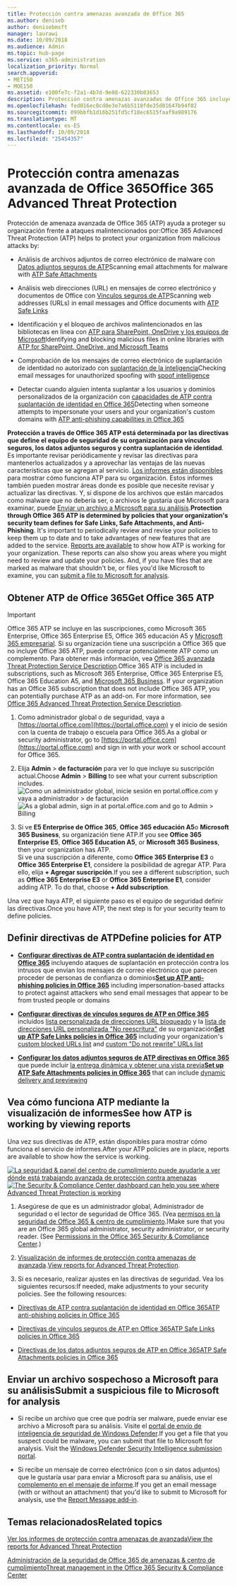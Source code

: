 ```yaml
---
title: Protección contra amenazas avanzada de Office 365
ms.author: deniseb
author: denisebmsft
manager: laurawi
ms.date: 10/09/2018
ms.audience: Admin
ms.topic: hub-page
ms.service: o365-administration
localization_priority: Normal
search.appverid:
- MET150
- MOE150
ms.assetid: e100fe7c-f2a1-4b7d-9e08-622330b83653
description: Protección contra amenazas avanzadas de Office 365 incluye inteligencia de suplantación, vínculos seguros, los datos adjuntos seguros y capacidades avanzadas de contra suplantación de identidad. Opciones avanzadas de protección contra amenazas también se ha ampliado a los archivos en SharePoint Online, OneDrive para la empresa y Microsoft Teams.
ms.openlocfilehash: fed816ec8cd0e3e7a6b5118fde35d81647b94f02
ms.sourcegitcommit: 099bbfb1d16b251fd5cf18ec6515faaf9a989176
ms.translationtype: MT
ms.contentlocale: es-ES
ms.lasthandoff: 10/09/2018
ms.locfileid: "25454357"
---
```

# <a name="office-365-advanced-threat-protection"></a><span data-ttu-id="a50a4-104">Protección contra amenazas avanzada de Office 365</span><span class="sxs-lookup"><span data-stu-id="a50a4-104">Office 365 Advanced Threat Protection</span></span>

<span data-ttu-id="a50a4-105">Protección de amenaza avanzada de Office 365 (ATP) ayuda a proteger su organización frente a ataques malintencionados por:</span><span class="sxs-lookup"><span data-stu-id="a50a4-105">Office 365 Advanced Threat Protection (ATP) helps to protect your organization from malicious attacks by:</span></span>
  
- <span data-ttu-id="a50a4-106">Análisis de archivos adjuntos de correo electrónico de malware con [Datos adjuntos seguros de ATP](atp-safe-attachments.md)</span><span class="sxs-lookup"><span data-stu-id="a50a4-106">Scanning email attachments for malware with [ATP Safe Attachments](atp-safe-attachments.md)</span></span>
    
- <span data-ttu-id="a50a4-107">Análisis web direcciones (URL) en mensajes de correo electrónico y documentos de Office con [Vínculos seguros de ATP](atp-safe-links.md)</span><span class="sxs-lookup"><span data-stu-id="a50a4-107">Scanning web addresses (URLs) in email messages and Office documents with [ATP Safe Links](atp-safe-links.md)</span></span>
    
- <span data-ttu-id="a50a4-108">Identificación y el bloqueo de archivos malintencionados en las bibliotecas en línea con [ATP para SharePoint, OneDrive y los equipos de Microsoft](atp-for-spo-odb-and-teams.md)</span><span class="sxs-lookup"><span data-stu-id="a50a4-108">Identifying and blocking malicious files in online libraries with [ATP for SharePoint, OneDrive, and Microsoft Teams](atp-for-spo-odb-and-teams.md)</span></span>
    
- <span data-ttu-id="a50a4-109">Comprobación de los mensajes de correo electrónico de suplantación de identidad no autorizado con [suplantación de la inteligencia](learn-about-spoof-intelligence.md)</span><span class="sxs-lookup"><span data-stu-id="a50a4-109">Checking email messages for unauthorized spoofing with [spoof intelligence](learn-about-spoof-intelligence.md)</span></span>
    
- <span data-ttu-id="a50a4-110">Detectar cuando alguien intenta suplantar a los usuarios y dominios personalizados de la organización con [capacidades de ATP contra suplantación de identidad en Office 365](atp-anti-phishing.md)</span><span class="sxs-lookup"><span data-stu-id="a50a4-110">Detecting when someone attempts to impersonate your users and your organization's custom domains with [ATP anti-phishing capabilities in Office 365](atp-anti-phishing.md)</span></span>
    
<span data-ttu-id="a50a4-p102">**Protección a través de Office 365 ATP está determinada por las directivas que define el equipo de seguridad de su organización para vínculos seguros, los datos adjuntos seguros y contra suplantación de identidad**. Es importante revisar periódicamente y revisar las directivas para mantenerlos actualizados y a aprovechar las ventajas de las nuevas características que se agregan al servicio. [Los informes están disponibles](view-reports-for-atp.md) para mostrar cómo funciona ATP para su organización. Estos informes también pueden mostrar áreas donde es posible que necesite revisar y actualizar las directivas. Y, si dispone de los archivos que están marcados como malware que no debería ser, o archivos le gustaría que Microsoft para examinar, puede [Enviar un archivo a Microsoft para su análisis](#submit-a-suspicious-file-to-microsoft-for-analysis).</span><span class="sxs-lookup"><span data-stu-id="a50a4-p102">**Protection through Office 365 ATP is determined by policies that your organization's security team defines for Safe Links, Safe Attachments, and Anti-Phishing**. It's important to periodically review and revise your policies to keep them up to date and to take advantages of new features that are added to the service. [Reports are available](view-reports-for-atp.md) to show how ATP is working for your organization. These reports can also show you areas where you might need to review and update your policies. And, if you have files that are marked as malware that shouldn't be, or files you'd like Microsoft to examine, you can [submit a file to Microsoft for analysis](#submit-a-suspicious-file-to-microsoft-for-analysis).</span></span>
      
## <a name="get-office-365-atp"></a><span data-ttu-id="a50a4-116">Obtener ATP de Office 365</span><span class="sxs-lookup"><span data-stu-id="a50a4-116">Get Office 365 ATP</span></span>

> [!IMPORTANT]
> <span data-ttu-id="a50a4-p103">Office 365 ATP se incluye en las suscripciones, como Microsoft 365 Enterprise, Office 365 Enterprise E5, Office 365 educación A5 y [Microsoft 365 empresarial](https://support.office.com/article/c123694a-1efb-459e-a8d5-2187975373dc). Si su organización tiene una suscripción a Office 365 que no incluye Office 365 ATP, puede comprar potencialmente ATP como un complemento. Para obtener más información, vea [Office 365 avanzada Threat Protection Service Description](https://technet.microsoft.com/library/exchange-online-advanced-threat-protection-service-description.aspx).</span><span class="sxs-lookup"><span data-stu-id="a50a4-p103">Office 365 ATP is included in subscriptions, such as Microsoft 365 Enterprise, Office 365 Enterprise E5, Office 365 Education A5, and [Microsoft 365 Business](https://support.office.com/article/c123694a-1efb-459e-a8d5-2187975373dc). If your organization has an Office 365 subscription that does not include Office 365 ATP, you can potentially purchase ATP as an add-on. For more information, see [Office 365 Advanced Threat Protection Service Description](https://technet.microsoft.com/library/exchange-online-advanced-threat-protection-service-description.aspx).</span></span> 

1. <span data-ttu-id="a50a4-120">Como administrador global o de seguridad, vaya a [https://portal.office.com](https://portal.office.com) y el inicio de sesión con la cuenta de trabajo o escuela para Office 365.</span><span class="sxs-lookup"><span data-stu-id="a50a4-120">As a global or security administrator, go to [https://portal.office.com](https://portal.office.com) and sign in with your work or school account for Office 365.</span></span> 
    
2. <span data-ttu-id="a50a4-121">Elija **Admin** \> **de facturación** para ver lo que incluye su suscripción actual.</span><span class="sxs-lookup"><span data-stu-id="a50a4-121">Choose **Admin** \> **Billing** to see what your current subscription includes.</span></span> <br/><span data-ttu-id="a50a4-122">![Como un administrador global, inicie sesión en portal.office.com y vaya a administrador \> de facturación](media/18a3546c-bd1f-4f49-82ec-0184909b42c2.png)</span><span class="sxs-lookup"><span data-stu-id="a50a4-122">![As a global admin, sign in at portal.office.com and go to Admin \> Billing](media/18a3546c-bd1f-4f49-82ec-0184909b42c2.png)</span></span>
  
3. <span data-ttu-id="a50a4-123">Si ve **E5 Enterprise de Office 365**, **Office 365 educación A5**o **Microsoft 365 Business**, su organización tiene ATP.</span><span class="sxs-lookup"><span data-stu-id="a50a4-123">If you see **Office 365 Enterprise E5**, **Office 365 Education A5**, or **Microsoft 365 Business**, then your organization has ATP.</span></span> <br/><span data-ttu-id="a50a4-p104">Si ve una suscripción a diferente, como **Office 365 Enterprise E3** o **Office 365 Enterprise E1**, considere la posibilidad de agregar ATP. Para ello, elija **+ Agregar suscripción**.</span><span class="sxs-lookup"><span data-stu-id="a50a4-p104">If you see a different subscription, such as **Office 365 Enterprise E3** or **Office 365 Enterprise E1**, consider adding ATP. To do that, choose **+ Add subscription**.</span></span>
    
<span data-ttu-id="a50a4-126">Una vez que haya ATP, el siguiente paso es el equipo de seguridad definir las directivas.</span><span class="sxs-lookup"><span data-stu-id="a50a4-126">Once you have ATP, the next step is for your security team to define policies.</span></span> 
  
## <a name="define-policies-for-atp"></a><span data-ttu-id="a50a4-127">Definir directivas de ATP</span><span class="sxs-lookup"><span data-stu-id="a50a4-127">Define policies for ATP</span></span>

- <span data-ttu-id="a50a4-128">**[Configurar directivas de ATP contra suplantación de identidad en Office 365](set-up-atp-anti-phishing-policies.md)** incluyendo ataques de suplantación en protección contra los intrusos que envían los mensajes de correo electrónico que parecen proceder de personas de confianza o dominios</span><span class="sxs-lookup"><span data-stu-id="a50a4-128">**[Set up ATP anti-phishing policies in Office 365](set-up-atp-anti-phishing-policies.md)** including impersonation-based attacks to protect against attackers who send email messages that appear to be from trusted people or domains</span></span> 

- <span data-ttu-id="a50a4-129">**[Configurar directivas de vínculos seguros de ATP en Office 365](set-up-atp-safe-links-policies.md)** incluidos [lista personalizada de direcciones URL bloqueado](set-up-a-custom-blocked-urls-list-wtih-atp.md) y la [lista de direcciones URL personalizada "No reescritura"](set-up-a-custom-do-not-rewrite-urls-list-with-atp.md) de su organización</span><span class="sxs-lookup"><span data-stu-id="a50a4-129">**[Set up ATP Safe Links policies in Office 365](set-up-atp-safe-links-policies.md)** including your organization's [custom blocked URLs list](set-up-a-custom-blocked-urls-list-wtih-atp.md) and [custom "Do not rewrite" URLs list](set-up-a-custom-do-not-rewrite-urls-list-with-atp.md)</span></span>
    
- <span data-ttu-id="a50a4-130">**[Configurar los datos adjuntos seguros de ATP directivas en Office 365](set-up-atp-safe-attachments-policies.md)** que puede incluir [la entrega dinámica y obtener una vista previa](dynamic-delivery-and-previewing.md)</span><span class="sxs-lookup"><span data-stu-id="a50a4-130">**[Set up ATP Safe Attachments policies in Office 365](set-up-atp-safe-attachments-policies.md)** that can include [dynamic delivery and previewing](dynamic-delivery-and-previewing.md)</span></span>
  
## <a name="see-how-atp-is-working-by-viewing-reports"></a><span data-ttu-id="a50a4-131">Vea cómo funciona ATP mediante la visualización de informes</span><span class="sxs-lookup"><span data-stu-id="a50a4-131">See how ATP is working by viewing reports</span></span>

<span data-ttu-id="a50a4-132">Una vez sus directivas de ATP, están disponibles para mostrar cómo funciona el servicio de informes.</span><span class="sxs-lookup"><span data-stu-id="a50a4-132">After your ATP policies are in place, reports are available to show how the service is working.</span></span>

<span data-ttu-id="a50a4-133">[![La seguridad &amp; panel del centro de cumplimiento puede ayudarle a ver dónde está trabajando avanzada de protección contra amenazas](media/6b213d34-adbb-44af-8549-be9a7e2db087.png)](view-reports-for-atp.md)</span><span class="sxs-lookup"><span data-stu-id="a50a4-133">[![The Security &amp; Compliance Center dashboard can help you see where Advanced Threat Protection is working](media/6b213d34-adbb-44af-8549-be9a7e2db087.png)](view-reports-for-atp.md)</span></span>
  
1. <span data-ttu-id="a50a4-p105">Asegúrese de que es un administrador global, Administrador de seguridad o el lector de seguridad de Office 365. (Vea [permisos en la seguridad de Office 365 &amp; centro de cumplimiento](permissions-in-the-security-and-compliance-center.md).)</span><span class="sxs-lookup"><span data-stu-id="a50a4-p105">Make sure that you are an Office 365 global administrator, security administrator, or security reader. (See [Permissions in the Office 365 Security &amp; Compliance Center](permissions-in-the-security-and-compliance-center.md).)</span></span>
    
2. <span data-ttu-id="a50a4-136">[Visualización de informes de protección contra amenazas de avanzada](view-reports-for-atp.md).</span><span class="sxs-lookup"><span data-stu-id="a50a4-136">[View reports for Advanced Threat Protection](view-reports-for-atp.md).</span></span>
    
3. <span data-ttu-id="a50a4-p106">Si es necesario, realizar ajustes en las directivas de seguridad. Vea los siguientes recursos:</span><span class="sxs-lookup"><span data-stu-id="a50a4-p106">If needed, make adjustments to your security policies. See the following resources:</span></span>

  - [<span data-ttu-id="a50a4-139">Directivas de ATP contra suplantación de identidad en Office 365</span><span class="sxs-lookup"><span data-stu-id="a50a4-139">ATP anti-phishing policies in Office 365</span></span>](set-up-atp-anti-phishing-policies.md)
    
  - [<span data-ttu-id="a50a4-140">Directivas de vínculos seguros de ATP en Office 365</span><span class="sxs-lookup"><span data-stu-id="a50a4-140">ATP Safe Links policies in Office 365</span></span>](set-up-atp-safe-links-policies.md)
    
  - [<span data-ttu-id="a50a4-141">Directivas de los datos adjuntos seguros de ATP en Office 365</span><span class="sxs-lookup"><span data-stu-id="a50a4-141">ATP Safe Attachments policies in Office 365</span></span>](set-up-atp-safe-attachments-policies.md)
    
    
## <a name="submit-a-suspicious-file-to-microsoft-for-analysis"></a><span data-ttu-id="a50a4-142">Enviar un archivo sospechoso a Microsoft para su análisis</span><span class="sxs-lookup"><span data-stu-id="a50a4-142">Submit a suspicious file to Microsoft for analysis</span></span>

- <span data-ttu-id="a50a4-p107">Si recibe un archivo que cree que podría ser malware, puede enviar ese archivo a Microsoft para su análisis. Visite el [portal de envío de inteligencia de seguridad de Windows Defender](https://go.microsoft.com/fwlink/?linkid=857185).</span><span class="sxs-lookup"><span data-stu-id="a50a4-p107">If you get a file that you suspect could be malware, you can submit that file to Microsoft for analysis. Visit the [Windows Defender Security Intelligence submission portal](https://go.microsoft.com/fwlink/?linkid=857185).</span></span>

- <span data-ttu-id="a50a4-145">Si recibe un mensaje de correo electrónico (con o sin datos adjuntos) que le gustaría usar para enviar a Microsoft para su análisis, use el [complemento en el mensaje de informe](enable-the-report-message-add-in.md).</span><span class="sxs-lookup"><span data-stu-id="a50a4-145">If you get an email message (with or without an attachment) that you'd like to submit to Microsoft for analysis, use the [Report Message add-in](enable-the-report-message-add-in.md).</span></span> 
  
## <a name="related-topics"></a><span data-ttu-id="a50a4-146">Temas relacionados</span><span class="sxs-lookup"><span data-stu-id="a50a4-146">Related topics</span></span>

[<span data-ttu-id="a50a4-147">Ver los informes de protección contra amenazas de avanzada</span><span class="sxs-lookup"><span data-stu-id="a50a4-147">View the reports for Advanced Threat Protection</span></span>](view-reports-for-atp.md)
  
[<span data-ttu-id="a50a4-148">Administración de la seguridad de Office 365 de amenazas &amp; centro de cumplimiento</span><span class="sxs-lookup"><span data-stu-id="a50a4-148">Threat management in the Office 365 Security &amp; Compliance Center</span></span>](threat-management.md)
  

